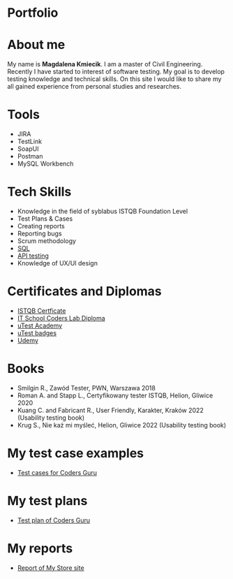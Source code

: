 # Portfolio

# About me

My name is **Magdalena Kmiecik**. I am a master of Civil Engineering. Recently I have started to interest of software testing. My goal is to develop testing knowledge and technical skills. On this site I would like to share my all gained experience from personal studies and researches.

# Tools

* JIRA
* TestLink
* SoapUI
* Postman
* MySQL Workbench

# Tech Skills

* Knowledge in the field of syblabus ISTQB Foundation Level
* Test Plans & Cases
* Creating reports
* Reporting bugs
* Scrum methodology
* [SQL](https://github.com/kmiecikm/SQL)
* [API testing](https://github.com/kmiecikm/API-Testing)
* Knowledge of UX/UI design

# Certificates and Diplomas

* [ISTQB Certficate](https://github.com/kmiecikm/Diplomas/blob/main/ISTQB%20Certificate_EN_Magda_Kmiecik.pdf)
* [IT School Coders Lab Diploma](https://github.com/kmiecikm/Diplomas/blob/main/Magdalena%20Kmiecik%20-%20Diploma.pdf)
* [uTest Academy](https://github.com/kmiecikm/Diplomas/blob/main/Graduating%20from%20the%20uTest%20Academy.pdf)
* [uTest badges](https://github.com/kmiecikm/Diplomas/blob/main/Proven%20functional%20tester%20badge.pdf)
* [Udemy](https://github.com/kmiecikm/Diplomas/blob/main/UX%20and%20UI%20Basics%20-%20Udemy%20Certifcate.pdf)

# Books

* Smilgin R., Zawód Tester, PWN, Warszawa 2018
* Roman A. and Stapp L., Certyfikowany tester ISTQB, Helion, Gliwice 2020
* Kuang C. and Fabricant R., User Friendly, Karakter, Kraków 2022 (Usability testing book)
* Krug S.,  Nie każ mi myśleć, Helion, Gliwice 2022 (Usability testing book)

# My test case examples

* [Test cases for Coders Guru](https://github.com/kmiecikm/Testing/tree/main/Test%20cases%20in%20testlink/Coders%20Guru)

# My test plans

* [Test plan of Coders Guru](https://github.com/kmiecikm/Testing/blob/main/Plan%20testów%20Coders%20Guru%20-%20Magda%20Kmiecik.pdf)

# My reports

* [Report of My Store site](https://github.com/kmiecikm/Testing/blob/main/Raport_z_testów_MyStore_Magda_Kmiecik.pdf)
